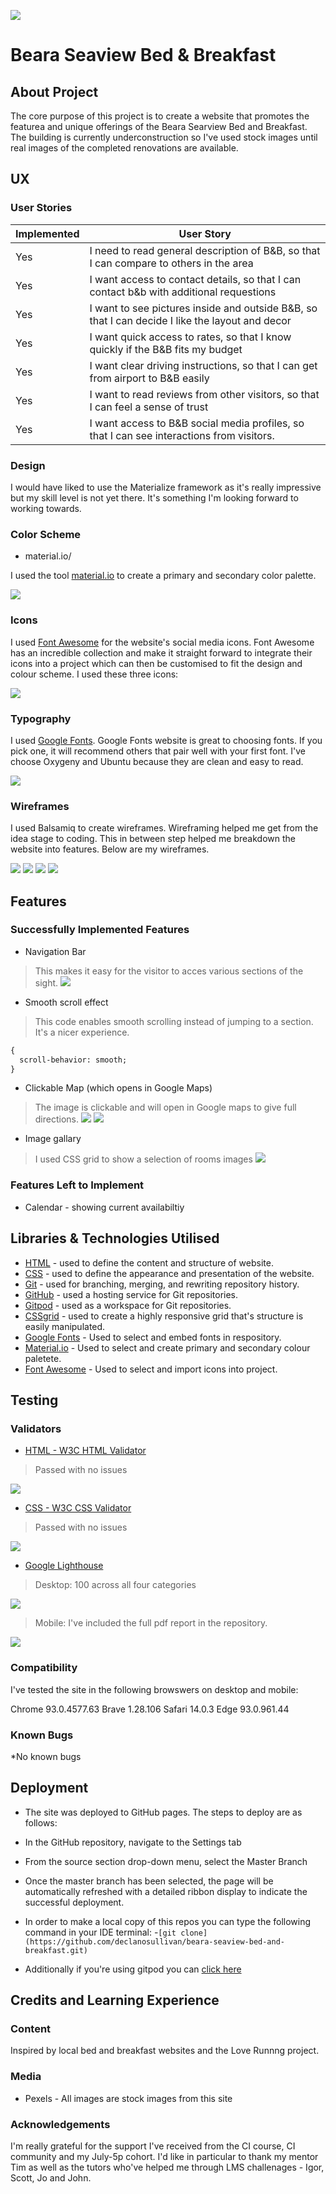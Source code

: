 ![](assets/images/responsivepreview.png)
# Beara Seaview Bed & Breakfast

## About Project
The core purpose of this project is to create a website that promotes the featurea and unique offerings of the Beara Searview Bed and Breakfast. The building is currently underconstruction so I've used stock images until real images of the completed renovations are available. 

## UX

### User Stories
                    
Implemented  | User Story
------------- | -------------
Yes  | I need to read general description of B&B, 	so that I can compare to others in the area
Yes  | I want access to contact details, 	so that I can contact b&b with additional requestions
Yes  | I want to see pictures inside and outside B&B, 	so that I can decide I like the layout and decor
Yes  | I want quick access to rates,	so that I know quickly if the B&B fits my budget
Yes  | I want clear driving instructions, 	so that I can get from airport to B&B easily
Yes | I want to read reviews from other visitors, 	so that I can feel a sense of trust 
Yes  | I want access to B&B social media profiles, 	so that I can see interactions from visitors.

### Design
I would have liked to use the Materialize framework as it's really impressive but my skill level is not yet there. It's something I'm looking forward to working towards.

### Color Scheme

* material.io/

I used the tool [material.io](https://material.io/resources/color/#!/?view.left=1&view.right=1&primary.color=D1C4E9&secondary.color=BBDEFB&secondary.text.color=000000&primary.text.color=0a0a0a) to create a primary and secondary color palette.

![](assets/images/colorpalette.png)

### Icons

I used [Font Awesome](x) for the website's social media icons. Font Awesome has an incredible collection and make it straight forward to integrate their icons into a project which can then be customised to fit the design and colour scheme. I used these three icons:

![](assets/images/socialmediaicons.png)

### Typography

I used [Google Fonts](https://fonts.google.com/share?selection.family=Oxygen|Ubuntu). Google Fonts website is great to choosing fonts. If you pick one, it will recommend others that pair well with your first font. I've choose Oxygeny and Ubuntu because they are clean and easy to read.

![](assets/images/googlefonts.png)

### Wireframes

I used Balsamiq to create wireframes. Wireframing helped me get from the idea stage to coding. This in between step helped me breakdown the website into features. Below are my wireframes.

![](assets/images/wireframe1.png)
![](assets/images/wireframe2.png)
![](assets/images/wireframe3.png)
![](assets/images/wireframe4.png)

## Features

### Successfully Implemented Features
* Navigation Bar
>This makes it easy for the visitor to acces various sections of the sight. 
![](assets/images/navigationbar.png)

* Smooth scroll effect
>This code enables smooth scrolling instead of jumping to a section. It's a nicer experience. 
```html 
{
  scroll-behavior: smooth;  
}
```
* Clickable Map (which opens in Google Maps)
>The image is clickable and will open in Google maps to give full directions. 
![](assets/images/mapsbeforeclick.png)
![](assets/images/googlemaps.png)

* Image gallary
>I used CSS grid to show a selection of rooms images
![](assets/images/imagegallery.png)


### Features Left to Implement
* Calendar - showing current availabiltiy

## Libraries & Technologies Utilised
* [HTML](https://developer.mozilla.org/en-US/docs/Glossary/HTML5) - used to define the content and structure of website.
* [CSS](https://developer.mozilla.org/en-US/docs/Web/CSS) - used to define the appearance and presentation of the website.
* [Git](https://www.atlassian.com/git) - used for branching, merging, and rewriting repository history.
* [GitHub](https://github.com/) - used a hosting service for Git repositories.
* [Gitpod](https://gitpod.io/) - used as a workspace for Git repositories.
* [CSSgrid](https://developer.mozilla.org/en-US/docs/Web/CSS/CSS_Grid_Layout) - used to create a highly responsive grid that's structure is easily manipulated.
* [Google Fonts](https://fonts.google.com/share?selection.family=Oxygen%7CUbuntu) - Used to select and embed fonts in respository.
* [Material.io](https://material.io/resources/color/#!/?view.left=1&view.right=1&primary.color=D1C4E9&secondary.color=BBDEFB&secondary.text.color=000000&primary.text.color=0a0a0a) - Used to select and create primary and secondary colour paletete.
* [Font Awesome](https://fontawesome.com/) - Used to select and import icons into project.


## Testing
### Validators

* [HTML - W3C HTML Validator](https://validator.w3.org/)
> Passed with no issues

![](assets/images/htmlvalidation.png)

* [CSS - W3C CSS Validator](https://jigsaw.w3.org/css-validator/)
> Passed with no issues

![](assets/images/cssvalidation.png)

* [Google Lighthouse](https://developers.google.com/web/tools/lighthouse)

> Desktop: 100 across all four categories 

![](assets/images/lighthousedesktop.png)

> Mobile: I've included the full pdf report in the repository.

![](assets/images/lighthousemobile.png)


### Compatibility

I've tested the site in the following browswers on desktop and mobile:

Chrome 93.0.4577.63
Brave 1.28.106
Safari 14.0.3
Edge 93.0.961.44

### Known Bugs

*No known bugs

## Deployment

* The site was deployed to GitHub pages. The steps to deploy are as follows:
* In the GitHub repository, navigate to the Settings tab
* From the source section drop-down menu, select the Master Branch
* Once the master branch has been selected, the page will be automatically refreshed with a detailed ribbon display to indicate the successful deployment.

* In order to make a local copy of this repos you can type the following command in your IDE terminal:
-`[git clone](https://github.com/declanosullivan/beara-seaview-bed-and-breakfast.git)`

* Additionally if you're using gitpod you can [click here](https://gitpod.io/#https://github.com/declanosullivan/Beara-Seaview-Bed-and-Breakfast)

## Credits and Learning Experience

### Content

Inspired by local bed and breakfast websites and the Love Runnng project.

### Media

* Pexels - All images are stock images from this site

### Acknowledgements
I'm really grateful for the support I've received from the CI course, CI community and my July-5p cohort. I'd like in particular to thank my mentor Tim as well as the tutors who've helped me through LMS challenages - Igor, Scott, Jo and John. 

